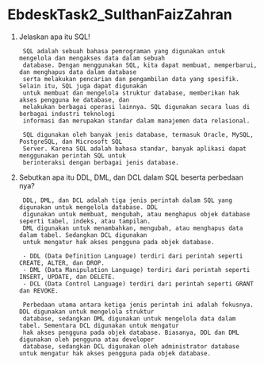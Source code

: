 # EbdeskTask2_SulthanFaizZahran

1. Jelaskan apa itu SQL!

        SQL adalah sebuah bahasa pemrograman yang digunakan untuk mengelola dan mengakses data dalam sebuah 
        database. Dengan menggunakan SQL, kita dapat membuat, memperbarui, dan menghapus data dalam database 
        serta melakukan pencarian dan pengambilan data yang spesifik. Selain itu, SQL juga dapat digunakan 
        untuk membuat dan mengelola struktur database, memberikan hak akses pengguna ke database, dan 
        melakukan berbagai operasi lainnya. SQL digunakan secara luas di berbagai industri teknologi 
        informasi dan merupakan standar dalam manajemen data relasional.
        
        SQL digunakan oleh banyak jenis database, termasuk Oracle, MySQL, PostgreSQL, dan Microsoft SQL 
        Server. Karena SQL adalah bahasa standar, banyak aplikasi dapat menggunakan perintah SQL untuk 
        berinteraksi dengan berbagai jenis database.
        
2. Sebutkan apa itu DDL, DML, dan DCL dalam SQL beserta perbedaan nya?

        DDL, DML, dan DCL adalah tiga jenis perintah dalam SQL yang digunakan untuk mengelola database. DDL 
        digunakan untuk membuat, mengubah, atau menghapus objek database seperti tabel, indeks, atau tampilan. 
        DML digunakan untuk menambahkan, mengubah, atau menghapus data dalam tabel. Sedangkan DCL digunakan 
        untuk mengatur hak akses pengguna pada objek database.
        
        - DDL (Data Definition Language) terdiri dari perintah seperti CREATE, ALTER, dan DROP.
        - DML (Data Manipulation Language) terdiri dari perintah seperti INSERT, UPDATE, dan DELETE.
        - DCL (Data Control Language) terdiri dari perintah seperti GRANT dan REVOKE.
        
        Perbedaan utama antara ketiga jenis perintah ini adalah fokusnya. DDL digunakan untuk mengelola struktur 
        database, sedangkan DML digunakan untuk mengelola data dalam tabel. Sementara DCL digunakan untuk mengatur 
        hak akses pengguna pada objek database. Biasanya, DDL dan DML digunakan oleh pengguna atau developer 
        database, sedangkan DCL digunakan oleh administrator database untuk mengatur hak akses pengguna pada objek database.
